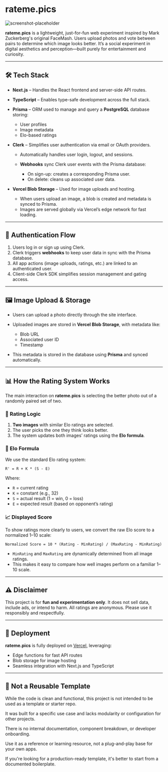 # rateme.pics

![screenshot-placeholder](readme.png)

**rateme.pics** is a lightweight, just-for-fun web experiment inspired by Mark Zuckerberg's original FaceMash. Users upload photos and vote between pairs to determine which image looks better. It’s a social experiment in digital aesthetics and perception—built purely for entertainment and curiosity.

---

## 🛠 Tech Stack

* **Next.js** – Handles the React frontend and server-side API routes.
* **TypeScript** – Enables type-safe development across the full stack.
* **Prisma** – ORM used to manage and query a **PostgreSQL** database storing:

  * User profiles
  * Image metadata
  * Elo-based ratings
* **Clerk** – Simplifies user authentication via email or OAuth providers.

  * Automatically handles user login, logout, and sessions.
  * **Webhooks** sync Clerk user events with the Prisma database:

    * On sign-up: creates a corresponding Prisma user.
    * On delete: cleans up associated user data.
* **Vercel Blob Storage** – Used for image uploads and hosting.

  * When users upload an image, a blob is created and metadata is synced to Prisma.
  * Images are served globally via Vercel’s edge network for fast loading.

---

## 🔐 Authentication Flow

1. Users log in or sign up using Clerk.
2. Clerk triggers **webhooks** to keep user data in sync with the Prisma database.
3. All app actions (image uploads, ratings, etc.) are linked to an authenticated user.
4. Client-side Clerk SDK simplifies session management and gating access.

---

## 🖼 Image Upload & Storage

* Users can upload a photo directly through the site interface.
* Uploaded images are stored in **Vercel Blob Storage**, with metadata like:

  * Blob URL
  * Associated user ID
  * Timestamp
* This metadata is stored in the database using **Prisma** and synced automatically.

---

## 📊 How the Rating System Works

The main interaction on **rateme.pics** is selecting the better photo out of a randomly paired set of two.

### 🧠 Rating Logic

1. **Two images** with similar Elo ratings are selected.
2. The user picks the one they think looks better.
3. The system updates both images’ ratings using the **Elo formula**.

### 🧮 Elo Formula

We use the standard Elo rating system:

```
R' = R + K * (S - E)
```

Where:

* `R` = current rating
* `K` = constant (e.g., 32)
* `S` = actual result (1 = win, 0 = loss)
* `E` = expected result (based on opponent’s rating)

### 📈 Displayed Score

To show ratings more clearly to users, we convert the raw Elo score to a normalized 1–10 scale:

```
Normalized Score = 10 * (Rating - MinRating) / (MaxRating - MinRating)
```

* `MinRating` and `MaxRating` are dynamically determined from all image ratings.
* This makes it easy to compare how well images perform on a familiar 1–10 scale.

---

## ⚠️ Disclaimer

This project is for **fun and experimentation only**. It does not sell data, include ads, or intend to harm. All ratings are anonymous. Please use it responsibly and respectfully.

---

## 🚀 Deployment

**rateme.pics** is fully deployed on [Vercel](https://vercel.com), leveraging:

* Edge functions for fast API routes
* Blob storage for image hosting
* Seamless integration with Next.js and TypeScript

---

## 🚫 Not a Reusable Template

While the code is clean and functional, this project is not intended to be used as a template or starter repo.

It was built for a specific use case and lacks modularity or configuration for other projects.

There is no internal documentation, component breakdown, or developer onboarding.

Use it as a reference or learning resource, not a plug-and-play base for your own apps.

If you're looking for a production-ready template, it's better to start from a documented boilerplate.